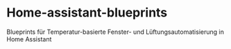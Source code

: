 # Home-assistant-blueprints
Blueprints für Temperatur-basierte Fenster- und Lüftungsautomatisierung in Home Assistant
